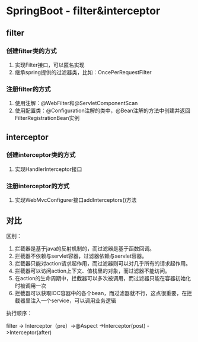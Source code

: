 # SpringBoot - filter&interceptor

## filter

### 创建filter类的方式

1. 实现Filter接口，可以匿名实现
2. 继承spring提供的过滤器类，比如：OncePerRequestFilter

### 注册filter的方式

1. 使用注解：@WebFilter和@ServletComponentScan
2. 使用配置类：@Configuration注解的类中，@Bean注解的方法中创建并返回FilterRegistrationBean实例

## interceptor

### 创建interceptor类的方式

1. 实现HandlerInterceptor接口

### 注册interceptor的方式

1. 实现WebMvcConfigurer接口addInterceptors()方法



## 对比

区别：

1. 拦截器是基于java的反射机制的，而过滤器是基于函数回调。
2. 拦截器不依赖与servlet容器，过滤器依赖与servlet容器。
3. 拦截器只能对action请求起作用，而过滤器则可以对几乎所有的请求起作用。
4. 拦截器可以访问action上下文、值栈里的对象，而过滤器不能访问。
5. 在action的生命周期中，拦截器可以多次被调用，而过滤器只能在容器初始化时被调用一次
6. 拦截器可以获取IOC容器中的各个bean，而过滤器就不行，这点很重要，在拦截器里注入一个service，可以调用业务逻辑



执行顺序：

filter -> Interceptor（pre）->@Aspect ->Interceptor(post) ->Interceptor(after)
